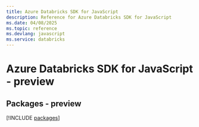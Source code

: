 ```yaml
---
title: Azure Databricks SDK for JavaScript
description: Reference for Azure Databricks SDK for JavaScript
ms.date: 04/08/2025
ms.topic: reference
ms.devlang: javascript
ms.service: databricks
---
```

# Azure Databricks SDK for JavaScript - preview
## Packages - preview
[!INCLUDE [packages](databricks-index.md)]